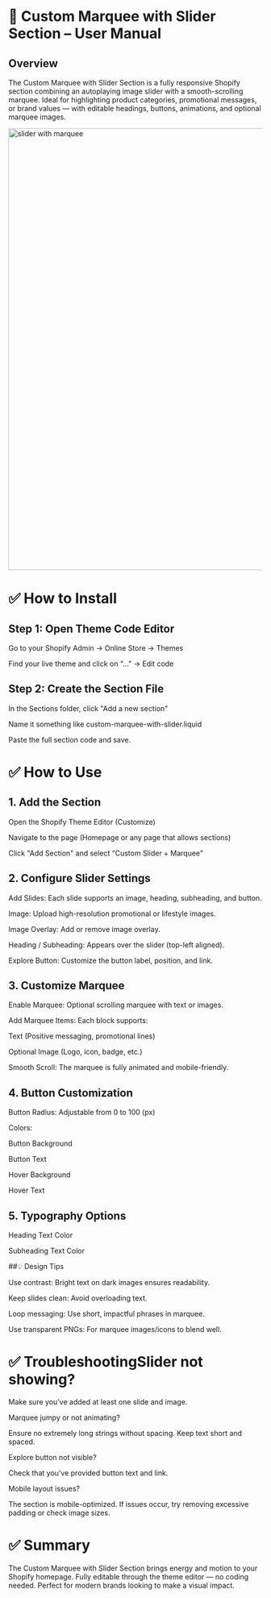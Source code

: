# 🎯 Custom Marquee with Slider Section – User Manual
## Overview
The Custom Marquee with Slider Section is a fully responsive Shopify section combining an autoplaying image slider with a smooth-scrolling marquee. Ideal for highlighting product categories, promotional messages, or brand values — with editable headings, buttons, animations, and optional marquee images.

<img width="1907" height="877" alt="slider with marquee" src="https://github.com/user-attachments/assets/1365df88-01f7-4513-be56-7f76015aeed7" />


# ✅ How to Install
## Step 1: Open Theme Code Editor


Go to your Shopify Admin → Online Store → Themes


Find your live theme and click on "..." → Edit code


## Step 2: Create the Section File

In the Sections folder, click "Add a new section"


Name it something like custom-marquee-with-slider.liquid


Paste the full section code and save.


# ✅ How to Use
## 1. Add the Section
Open the Shopify Theme Editor (Customize)


Navigate to the page (Homepage or any page that allows sections)


Click "Add Section" and select “Custom Slider + Marquee”


## 2. Configure Slider Settings

Add Slides: Each slide supports an image, heading, subheading, and button.


Image: Upload high-resolution promotional or lifestyle images.

Image Overlay: Add or remove image overlay.


Heading / Subheading: Appears over the slider (top-left aligned).


Explore Button: Customize the button label, position, and link.


## 3. Customize Marquee
Enable Marquee: Optional scrolling marquee with text or images.


Add Marquee Items: Each block supports:


Text (Positive messaging, promotional lines)


Optional Image (Logo, icon, badge, etc.)




Smooth Scroll: The marquee is fully animated and mobile-friendly.


## 4. Button Customization
Button Radius: Adjustable from 0 to 100 (px)


Colors:

Button Background


Button Text


Hover Background


Hover Text




## 5. Typography Options
Heading Text Color


Subheading Text Color


##💡 Design Tips

Use contrast: Bright text on dark images ensures readability.


Keep slides clean: Avoid overloading text.


Loop messaging: Use short, impactful phrases in marquee.


Use transparent PNGs: For marquee images/icons to blend well.


# ✅ TroubleshootingSlider not showing?

Make sure you’ve added at least one slide and image.


Marquee jumpy or not animating?

Ensure no extremely long strings without spacing. Keep text short and spaced.


Explore button not visible?

Check that you’ve provided button text and link.


Mobile layout issues?

The section is mobile-optimized. If issues occur, try removing excessive padding or check image sizes.


# ✅ Summary
The Custom Marquee with Slider Section brings energy and motion to your Shopify homepage. Fully editable through the theme editor — no coding needed. Perfect for modern brands looking to make a visual impact.

